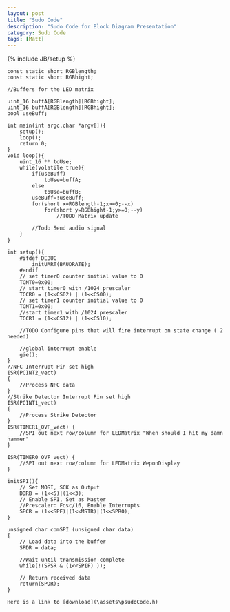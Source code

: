```yaml
---
layout: post
title: "Sudo Code"
description: "Sudo Code for Block Diagram Presentation"
category: Sudo Code
tags: [Matt]
---
```

{% include JB/setup %}

	
	const static short RGBlength;
	const static short RGBhight;

	//Buffers for the LED matrix

	uint_16 buffA[RGBlength][RGBhight];
	uint_16 buffA[RGBlength][RGBhight];
	bool useBuff;

	int main(int argc,char *argv[]){
		setup();
		loop();
		return 0;
	}
	void loop(){
		uint_16 ** toUse;
		while(volatile true){
			if(useBuff)
				toUse=buffA;
			else	
				toUse=buffB;
			useBuff=!useBuff;
			for(short x=RGBlength-1;x>=0;--x)
				for(short y=RGBhight-1;y>=0;--y)
					//TODO Matrix update
				
			//Todo Send audio signal
		}	
	}

	int setup(){
		#ifdef DEBUG
			initUART(BAUDRATE);
		#endif
		// set timer0 counter initial value to 0
		TCNT0=0x00;
		// start timer0 with /1024 prescaler
		TCCR0 = (1<<CS02) | (1<<CS00);
		// set timer1 counter initial value to 0
		TCNT1=0x00;
		//start timer1 with /1024 prescaler
		TCCR1 = (1<<CS12) | (1<<CS10);
		
		//TODO Configure pins that will fire interrupt on state change ( 2 needed)
		
		//global interrupt enable
		gie();
	}
	//NFC Interrupt Pin set high
	ISR(PCINT2_vect)
	{
		//Process NFC data
	}
	//Strike Detector Interrupt Pin set high
	ISR(PCINT1_vect)
	{
		//Process Strike Detector
	}
	ISR(TIMER1_OVF_vect) {
		//SPI out next row/column for LEDMatrix "When should I hit my damn hammer"
	}

	ISR(TIMER0_OVF_vect) {
		//SPI out next row/column for LEDMatrix WeponDisplay
	}

	initSPI(){
		// Set MOSI, SCK as Output
		DDRB = (1<<5)|(1<<3);
		// Enable SPI, Set as Master
		//Prescaler: Fosc/16, Enable Interrupts
		SPCR = (1<<SPE)|(1<<MSTR)|(1<<SPR0);	
	}

	unsigned char comSPI (unsigned char data)
	{
		// Load data into the buffer
		SPDR = data;
	 
		//Wait until transmission complete
		while(!(SPSR & (1<<SPIF) ));
	 
		// Return received data
		return(SPDR);
	}
	
	Here is a link to [download](\assets\psudoCode.h)